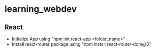 # learning_webdev

## React

- Initialize App using "npm init react-app <folder_name>" 
- Install react-router package using "npm install react-router-dom@6"